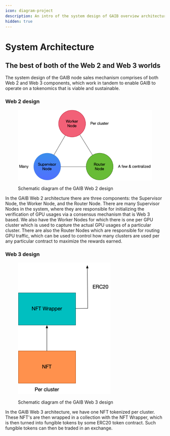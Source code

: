 ```yaml
---
icon: diagram-project
description: An intro of the system design of GAIB overview architecture
hidden: true
---
```


# System Architecture

## The best of both of the Web 2 and Web 3 worlds

The system design of the GAIB node sales mechanism comprises of both Web 2 and Web 3 components, which work in tandem to enable GAIB to operate on a tokenomics that is viable and sustainable.&#x20;

### Web 2 design

<figure><img src=".gitbook/assets/gaib-system-design-diagram-web-2-white-bg.png" alt=""><figcaption><p>Schematic diagram of the GAIB Web 2 design</p></figcaption></figure>

In the GAIB Web 2 architecture there are three components: the Supervisor Node, the Worker Node, and the Router Node. There are many Supervisor Nodes in the system, where they are responsible for initializing the verification of GPU usages via a consensus mechanism that is Web 3 based. We also have the Worker Nodes for which there is one per GPU cluster which is used to capture the actual GPU usages of a particular cluster. There are also the Router Nodes which are responsible for routing GPU traffic, which can be used to control how many clusters are used per any particular contract to maximize the rewards earned.

### Web 3 design

<figure><img src=".gitbook/assets/gaib-system-design-diagram-web3.png" alt=""><figcaption><p>Schematic diagram of the GAIB Web 3 design</p></figcaption></figure>

In the GAIB Web 3 architecture, we have one NFT tokenized per cluster. These NFT's are then wrapped in a collection with the NFT Wrapper, which is then turned into fungible tokens by some ERC20 token contract. Such fungible tokens can then be traded in an exchange.&#x20;
